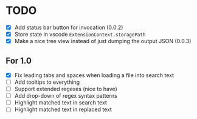 # TODO

- [x] Add status bar button for invocation (0.0.2)
- [x] Store state in vscode `ExtensionContext.storagePath`
- [x] Make a nice tree view instead of just dumping the output JSON (0.0.3)

## For 1.0

- [x] Fix leading tabs and spaces when loading a file into search text
- [ ] Add tooltips to everything
- [ ] Support extended regexes (nice to have)
- [ ] Add drop-down of regex syntax patterns
- [ ] Highlight matched text in search text
- [ ] Highlight matched text in replaced text
